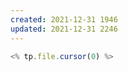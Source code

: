 ```yaml
---
created: 2021-12-31 1946
updated: 2021-12-31 2246
---
```

```javascript
<% tp.file.cursor(0) %>
```
